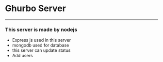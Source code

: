 <h1>Ghurbo Server</h1>
<hr>
<h3>This server is made by nodejs</h3>
<ul>
    <li>Express js used in this server</li>
    <li>mongodb used for database</li>
    <li>this server can update status</li>
    <li>Add users</li>
</ul>